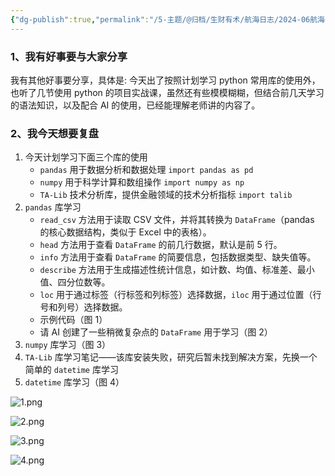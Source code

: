```yaml
---
{"dg-publish":true,"permalink":"/5-主题/@归档/生财有术/航海日志/2024-06航海「AI编程（爬虫）」/航海日志-AI编程（爬虫）-2024-06-22/","tags":["生财有术","航海日志","AI编程"],"noteIcon":"1","created":"2024-06-22","updated":"2024-06-22"}
---
```



### 1、我有好事要与大家分享

我有其他好事要分享，具体是: 今天出了按照计划学习 python 常用库的使用外，也听了几节使用 python 的项目实战课，虽然还有些模模糊糊，但结合前几天学习的语法知识，以及配合 AI 的使用，已经能理解老师讲的内容了。

### 2、我今天想要复盘

1. 今天计划学习下面三个库的使用
	- `pandas` 用于数据分析和数据处理 `import pandas as pd`
	- `numpy` 用于科学计算和数组操作 `import numpy as np`
	- `TA-Lib` 技术分析库，提供金融领域的技术分析指标 `import talib`
2. `pandas` 库学习
	- `read_csv` 方法用于读取 CSV 文件，并将其转换为 `DataFrame`（pandas 的核心数据结构，类似于 Excel 中的表格）。
	- `head` 方法用于查看 `DataFrame` 的前几行数据，默认是前 5 行。
	- `info` 方法用于查看 `DataFrame` 的简要信息，包括数据类型、缺失值等。
	- `describe` 方法用于生成描述性统计信息，如计数、均值、标准差、最小值、四分位数等。
	- `loc` 用于通过标签（行标签和列标签）选择数据，`iloc` 用于通过位置（行号和列号）选择数据。
	- 示例代码（图 1）
	- 请 AI 创建了一些稍微复杂点的 `DataFrame` 用于学习（图 2）
3. `numpy` 库学习（图 3）
4. `TA-Lib` 库学习笔记——该库安装失败，研究后暂未找到解决方案，先换一个简单的 `datetime` 库学习
5. `datetime` 库学习（图 4）

![1.png](http://img.xlg.life/images%2F2024%2F06%2F22%2F1-ab608b48dbc437d2808d8dc0e22e68b0.png)

![2.png](http://img.xlg.life/images%2F2024%2F06%2F22%2F2-5746d2e16b0fa3c305bcc5980d5d7779.png)

![3.png](http://img.xlg.life/images%2F2024%2F06%2F22%2F3-95812f67b3dd18b345dd49e4dd702c18.png)

![4.png](http://img.xlg.life/images%2F2024%2F06%2F22%2F4-0576d8723c524e43f2387a7fcf2f29fc.png)
